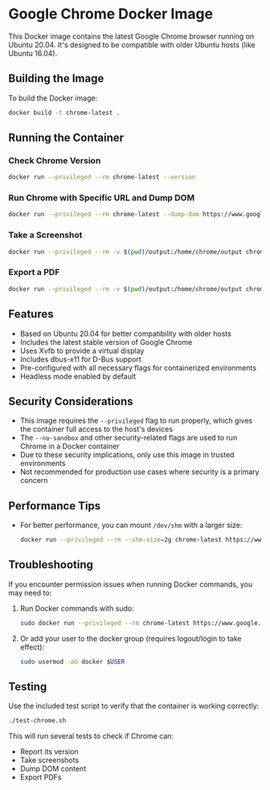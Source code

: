 # Google Chrome Docker Image

This Docker image contains the latest Google Chrome browser running on Ubuntu 20.04. It's designed to be compatible with older Ubuntu hosts (like Ubuntu 16.04).

## Building the Image

To build the Docker image:

```bash
docker build -t chrome-latest .
```

## Running the Container

### Check Chrome Version

```bash
docker run --privileged --rm chrome-latest --version
```

### Run Chrome with Specific URL and Dump DOM

```bash
docker run --privileged --rm chrome-latest --dump-dom https://www.google.com
```

### Take a Screenshot

```bash
docker run --privileged --rm -v $(pwd)/output:/home/chrome/output chrome-latest --screenshot=/home/chrome/output/screenshot.png https://www.google.com
```

### Export a PDF

```bash
docker run --privileged --rm -v $(pwd)/output:/home/chrome/output chrome-latest --print-to-pdf=/home/chrome/output/page.pdf https://www.google.com
```

## Features

- Based on Ubuntu 20.04 for better compatibility with older hosts
- Includes the latest stable version of Google Chrome
- Uses Xvfb to provide a virtual display
- Includes dbus-x11 for D-Bus support
- Pre-configured with all necessary flags for containerized environments
- Headless mode enabled by default

## Security Considerations

- This image requires the `--privileged` flag to run properly, which gives the container full access to the host's devices
- The `--no-sandbox` and other security-related flags are used to run Chrome in a Docker container
- Due to these security implications, only use this image in trusted environments
- Not recommended for production use cases where security is a primary concern

## Performance Tips

- For better performance, you can mount `/dev/shm` with a larger size:
  ```bash
  docker run --privileged --rm --shm-size=2g chrome-latest https://www.google.com
  ```

## Troubleshooting

If you encounter permission issues when running Docker commands, you may need to:

1. Run Docker commands with sudo:
   ```bash
   sudo docker run --privileged --rm chrome-latest https://www.google.com
   ```

2. Or add your user to the docker group (requires logout/login to take effect):
   ```bash
   sudo usermod -aG docker $USER
   ```

## Testing

Use the included test script to verify that the container is working correctly:

```bash
./test-chrome.sh
```

This will run several tests to check if Chrome can:
- Report its version
- Take screenshots
- Dump DOM content
- Export PDFs
